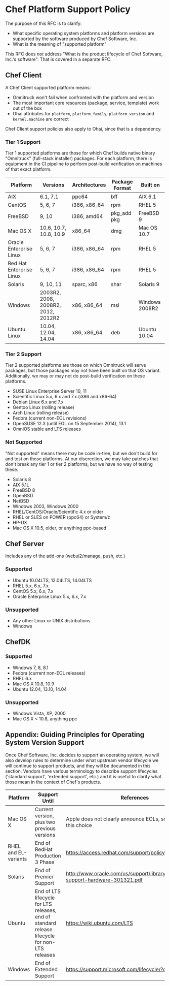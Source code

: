 # Chef Platform Support Policy

The purpose of this RFC is to clarify:

* What specific operating system platforms and platform versions are supported by the software produced by Chef Software, Inc.
* What is the meaning of "supported platform"

This RFC does *not* address "What is the product lifecycle of Chef Software, Inc.'s software". That is covered in a separate RFC.

## Chef Client

A Chef Client supported platform means:

* Omnitruck won't fail when confronted with the platform and version
* The most important core resources (package, service, template) work out of the box
* Ohai attributes for ```platform```, ```platform_family```, ```platform_version``` and ```kernel.machine``` are correct

Chef Client support policies also apply to Ohai, since that is a dependency.

### Tier 1 Support

Tier 1 supported platforms are those for which Chef builds native binary "Omnitruck" (full-stack installer) packages. For each platform, there is equipment in the CI pipeline to perform post-build verification on machines of that exact platform.

Platform | Versions | Architectures | Package Format | Built on 
--- | --- | --- | --- | ---
AIX | 6.1, 7.1 | ppc64 | bff | AIX 6.1
CentOS | 5, 6, 7 | i386, x86_64 | rpm | RHEL 5
FreeBSD | 9, 10 | i386, amd64 | pkg_add pkg | FreeBSD 9
Mac OS X | 10.6, 10.7, 10.8, 10.9 | x86_64 | dmg | Mac OS 10.7
Oracle Enterprise Linux | 5, 6, 7 | i386, x86_64 | rpm | RHEL 5
Red Hat Enterprise Linux | 5, 6, 7 | i386, x86_64 | rpm | RHEL 5
Solaris | 9, 10, 11 | sparc, x86 | shar | Solaris 9
Windows | 2003R2, 2008, 2008R2, 2012, 2012R2 | x86, x86_64 | msi | Windows 2008R2
Ubuntu Linux | 10.04, 12.04, 14.04 | x86, x86_64 | deb | Ubuntu 10.04

### Tier 2 Support

Tier 2 supported platforms are those on which Omnitruck will serve packages, but those packages may not have been built on that OS variant. Additionally, we may or may not do post-build verification on these platforms.

* SUSE Linux Enterprise Server 10, 11
* Scientific Linux 5.x, 6.x and 7.x (i386 and x86-64)
* Debian Linux 6.x and 7.x
* Gentoo Linux (rolling release)
* Arch Linux (rolling release)
* Fedora (current non-EOL revisions)
* OpenSUSE 12.3 (until EOL on 15 September 2014), 13.1
* OmniOS stable and LTS releases

### Not Supported

"Not supported" means there may be code in-tree, but we don't build for and test on those platforms. At our discrection, we may take patches that don't break any tier 1 or tier 2 platforms, but we have no way of testing these.

* Solaris 8
* AIX 5.1L
* FreeBSD 8
* OpenBSD
* NetBSD
* Windows 2003, Windows 2000
* RHEL/CentOS/Oracle/Scientific 4.x or older
* RHEL or SLES on POWER (ppc64) or System/z
* HP-UX
* Mac OS X 10.5, older, or anything ppc-based

## Chef Server

Includes any of the add-ons (webui2/manage, push, etc.)

### Supported

* Ubuntu 10.04LTS, 12.04LTS, 14.04LTS
* RHEL 5.x, 6.x, 7.x
* CentOS 5.x, 6.x, 7.x
* Oracle Enterprise Linux 5.x, 6.x, 7.x

### Unsupported

* Any other Linux or UNIX distributions
* Windows

## ChefDK

### Supported

* Windows 7, 8, 8.1
* Fedora (current non-EOL releases)
* RHEL 6.x
* Mac OS X 10.8, 10.9
* Ubuntu 12.04, 13.10, 14.04

### Unsupported

* Windows Vista, XP, 2000
* Mac OS X < 10.8, anything ppc

## Appendix: Guiding Principles for Operating System Version Support

Once Chef Software, Inc. decides to support an operating system, we will also develop rules to determine under what upstream vendor lifecycle we will continue to support products, and they will be documented in this section. Vendors have various terminology to describe support lifecycles ('standard support', 'extended support', etc.) and it is useful to clarify what those mean in the context of Chef's products.

Platform | Support Until | References
--- | --- | ---
Mac OS X | Current version, plus two previous versions | Apple does not clearly announce EOLs, so we have made this choice
RHEL and EL-variants | End of RedHat Production 3 Phase | https://access.redhat.com/support/policy/updates/errata/
Solaris | End of Premier Support | http://www.oracle.com/us/support/library/lifetime-support-hardware-301321.pdf
Ubuntu | End of LTS lifecycle for LTS releases, end of standard release lifecycle for non-LTS releases | https://wiki.ubuntu.com/LTS
Windows | End of Extended Support | https://support.microsoft.com/lifecycle/?c2=1163
